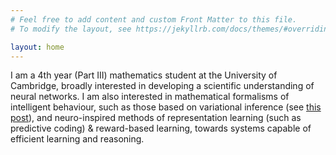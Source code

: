 ```yaml
---
# Feel free to add content and custom Front Matter to this file.
# To modify the layout, see https://jekyllrb.com/docs/themes/#overriding-theme-defaults

layout: home
---
```


I am a 4th year (Part III) mathematics student at the University of Cambridge, broadly interested in developing a scientific understanding of neural networks. I am also interested in mathematical formalisms of intelligent behaviour, such as those based on variational inference (see [this post](https://r-gould.github.io/2024/09/23/variational-perception-action.html)), and neuro-inspired methods of representation learning (such as predictive coding) & reward-based learning, towards systems capable of efficient learning and reasoning.
